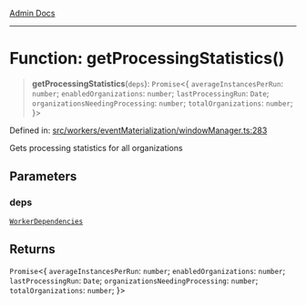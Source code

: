 [Admin Docs](/)

***

# Function: getProcessingStatistics()

> **getProcessingStatistics**(`deps`): `Promise`\<\{ `averageInstancesPerRun`: `number`; `enabledOrganizations`: `number`; `lastProcessingRun`: `Date`; `organizationsNeedingProcessing`: `number`; `totalOrganizations`: `number`; \}\>

Defined in: [src/workers/eventMaterialization/windowManager.ts:283](https://github.com/gautam-divyanshu/talawa-api/blob/22f85ff86fcf5f38b53dcdb9fe90ab33ea32d944/src/workers/eventMaterialization/windowManager.ts#L283)

Gets processing statistics for all organizations

## Parameters

### deps

[`WorkerDependencies`](../interfaces/WorkerDependencies.md)

## Returns

`Promise`\<\{ `averageInstancesPerRun`: `number`; `enabledOrganizations`: `number`; `lastProcessingRun`: `Date`; `organizationsNeedingProcessing`: `number`; `totalOrganizations`: `number`; \}\>
